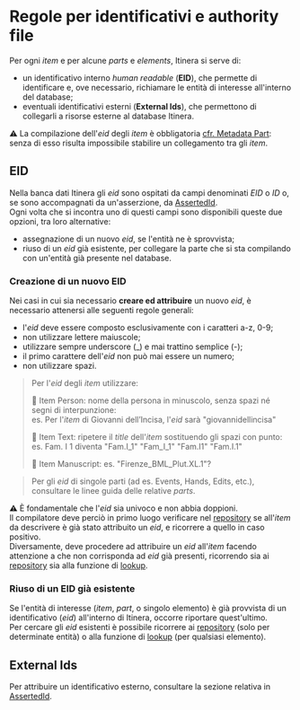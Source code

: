 # Regole per identificativi e authority file
Per ogni _item_ e per alcune _parts_ e _elements_, Itinera si serve di:
* un identificativo interno _human readable_ (**EID**), che permette di identificare e, ove necessario, richiamare le entità di interesse all'interno del database;  
* eventuali identificativi esterni (**External Ids**), che permettono di collegarli a risorse esterne al database Itinera.  

⚠️ La compilazione dell'_eid_ degli _item_ è obbligatoria [cfr. Metadata Part](Metadata_Part.md): senza di esso risulta impossibile stabilire un collegamento tra gli _item_.  

## EID
Nella banca dati Itinera gli _eid_ sono ospitati da campi denominati _EID_ o _ID_ o, se sono accompagnati da un'asserzione, da [AssertedId](Asserted_Ids_Brick.md).  
Ogni volta che si incontra uno di questi campi sono disponibili queste due opzioni, tra loro alternative:  
* assegnazione di un nuovo _eid_, se l'entità ne è sprovvista;  
* riuso di un _eid_ già esistente, per collegare la parte che si sta compilando con un'entità già presente nel database.

### Creazione di un nuovo EID

Nei casi in cui sia necessario **creare ed attribuire** un nuovo _eid_, è necessario attenersi alle seguenti regole generali:  
* l'_eid_ deve essere composto esclusivamente con i caratteri a-z, 0-9; 
* non utilizzare lettere maiuscole;  
* utilizzare sempre underscore (\_) e mai trattino semplice (-); 
* il primo carattere dell'_eid_ non può mai essere un numero;
* non utilizzare spazi. 

> Per l'_eid_ degli _item_ utilizzare:   
> 
> 🚧 Item Person: nome della persona in minuscolo, senza spazi né segni di interpunzione:  
> es. Per l'_item_ di Giovanni dell’Incisa, l'_eid_ sarà "giovannidellincisa"  
> 
> 🚧 Item Text: ripetere il _title_ dell'_item_ sostituendo gli spazi con punto:
>  es. Fam. I 1 diventa "Fam.I_1" "Fam_I_1" "Fam.I1" "Fam.I.1"
>  
> 🚧 Item Manuscript:
> es. "Firenze_BML_Plut.XL.1"?

> Per gli _eid_ di singole parti (ad es. Events, Hands, Edits, etc.), consultare le linee guida delle relative _parts_.  

⚠️ È fondamentale che l'_eid_ sia univoco e non abbia doppioni.  
Il compilatore deve perciò in primo luogo verificare nel [repository](repository.md) se all'_item_ da descrivere è già stato attribuito un _eid_, e ricorrere a quello in caso positivo.  
Diversamente, deve procedere ad attribuire un _eid_ all'_item_ facendo attenzione a che non corrisponda ad _eid_ già presenti, ricorrendo sia ai [repository](repository.md) sia alla funzione di [lookup](lookup.md).   


### Riuso di un EID già esistente
Se l'entità di interesse (_item_, _part_, o singolo elemento) è già provvista di un identificativo (_eid_) all'interno di Itinera, occorre riportare quest'ultimo.  
Per cercare gli _eid_ esistenti è possibile ricorrere ai [repository](repository.md) (solo per determinate entità) o alla funzione di [lookup](lookup.md) (per qualsiasi elemento).   


## External Ids
Per attribuire un identificativo esterno, consultare la sezione relativa in [AssertedId](Asserted_Ids_Brick.md).
